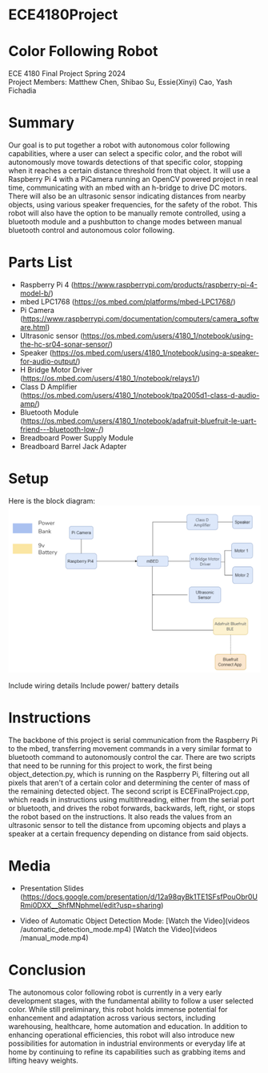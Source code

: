 # ECE4180Project

# Color Following Robot
ECE 4180 Final Project Spring 2024 <br />
Project Members: Matthew Chen, Shibao Su, Essie(Xinyi) Cao, Yash Fichadia

# Summary
Our goal is to put together a robot with autonomous color following capabilities, where a user can select a specific color, and the robot will autonomously move towards detections of that specific color, stopping when it reaches a certain distance threshold from that object. It will use a Raspberry Pi 4 with a PiCamera running an OpenCV powered project in real time, communicating with an mbed with an h-bridge to drive DC motors. There will also be an ultrasonic sensor indicating distances from nearby objects, using various speaker frequencies, for the safety of the robot. This robot will also have the option to be manually remote controlled, using a bluetooth module and a pushbutton to change modes between manual bluetooth control and autonomous color following.

# Parts List
- Raspberry Pi 4 (https://www.raspberrypi.com/products/raspberry-pi-4-model-b/)
- mbed LPC1768 (https://os.mbed.com/platforms/mbed-LPC1768/)
- Pi Camera (https://www.raspberrypi.com/documentation/computers/camera_software.html)
- Ultrasonic sensor (https://os.mbed.com/users/4180_1/notebook/using-the-hc-sr04-sonar-sensor/)
- Speaker (https://os.mbed.com/users/4180_1/notebook/using-a-speaker-for-audio-output/)
- H Bridge Motor Driver (https://os.mbed.com/users/4180_1/notebook/relays1/)
- Class D Amplifier (https://os.mbed.com/users/4180_1/notebook/tpa2005d1-class-d-audio-amp/)
- Bluetooth Module (https://os.mbed.com/users/4180_1/notebook/adafruit-bluefruit-le-uart-friend---bluetooth-low-/)
- Breadboard Power Supply Module
- Breadboard Barrel Jack Adapter

# Setup
Here is the block diagram:
![Block Diagram](images/block_diagram.png)

Include wiring details
Include power/ battery details

# Instructions

The backbone of this project is serial communication from the Raspberry Pi to the mbed, transferring movement commands in a very similar format to bluetooth command to autonomously control the car. There are two scripts that need to be running for this project to work, the first being object_detection.py, which is running on the Raspberry Pi, filtering out all pixels that aren't of a certain color and determining the center of mass of the remaining detected object. The second script is ECEFinalProject.cpp, which reads in instructions using multithreading, either from the serial port or bluetooth, and drives the robot forwards, backwards, left, right, or stops the robot based on the instructions. It also reads the values from an ultrasonic sensor to tell the distance from upcoming objects and plays a speaker at a certain frequency depending on distance from said objects.

# Media
- Presentation Slides (https://docs.google.com/presentation/d/12a98qyBk1TE1SFsfPouObr0URmi0DXX__ShfMNphmeI/edit?usp=sharing)

- Video of Automatic Object Detection Mode: 
[Watch the Video](videos /automatic_detection_mode.mp4)
[Watch the Video](videos /manual_mode.mp4)


# Conclusion
The autonomous color following robot is currently in a very early development stages, with the fundamental ability to follow a user selected color. While still preliminary, this robot holds immense potential for enhancement and adaptation across various sectors, including warehousing, healthcare, home automation and education. In addition to enhancing operational efficiencies, this robot will also introduce new possibilities for automation in industrial environments or everyday life at home by continuing to refine its capabilities such as grabbing items and lifting heavy weights.
